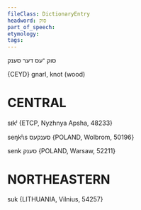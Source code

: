 ```yaml
---
fileClass: DictionaryEntry
headword: סוק
part_of_speech: 
etymology: 
tags: 
---
```

סוק
־עס
דער
סענק

{CEYD}
gnarl, knot (wood)

CENTRAL
========

sᵻkʲ {ETCP, Nyzhnya Apsha, 48233}

seŋkʲɩs סענקעס {POLAND, Wolbrom, 50196}

senk סענק {POLAND, Warsaw, 52211}

NORTHEASTERN
==============

suk {LITHUANIA, Vilnius, 54257}